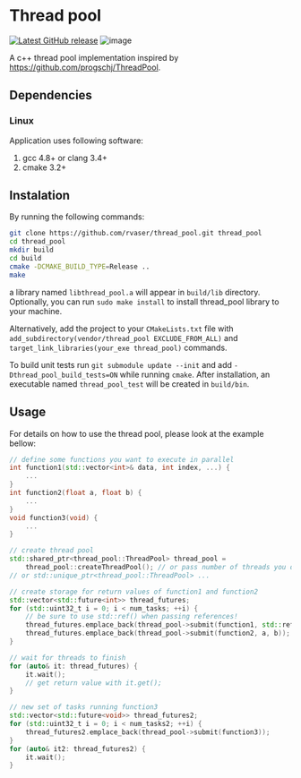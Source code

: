# Thread pool

[![Latest GitHub release](https://img.shields.io/github/release/rvaser/thread_pool.svg)](https://github.com/rvaser/thread_pool/releases/latest)
![image](https://travis-ci.org/rvaser/thread_pool.svg?branch=master)

A c++ thread pool implementation inspired by https://github.com/progschj/ThreadPool.

## Dependencies

### Linux

Application uses following software:

1. gcc 4.8+ or clang 3.4+
2. cmake 3.2+

## Instalation

By running the following commands:

```bash
git clone https://github.com/rvaser/thread_pool.git thread_pool
cd thread_pool
mkdir build
cd build
cmake -DCMAKE_BUILD_TYPE=Release ..
make
```

a library named `libthread_pool.a` will appear in `build/lib` directory. Optionally, you can run `sudo make install` to install thread_pool library to your machine.

Alternatively, add the project to your `CMakeLists.txt` file with `add_subdirectory(vendor/thread_pool EXCLUDE_FROM_ALL)` and `target_link_libraries(your_exe thread_pool)` commands.

To build unit tests run `git submodule update --init` and add `-Dthread_pool_build_tests=ON` while running `cmake`. After installation, an executable named `thread_pool_test` will be created in `build/bin`.

## Usage

For details on how to use the thread pool, please look at the example bellow:

```cpp
// define some functions you want to execute in parallel
int function1(std::vector<int>& data, int index, ...) {
    ...
}
int function2(float a, float b) {
    ...
}
void function3(void) {
    ...
}

// create thread pool
std::shared_ptr<thread_pool::ThreadPool> thread_pool =
    thread_pool::createThreadPool(); // or pass number of threads you desire
// or std::unique_ptr<thread_pool::ThreadPool> ...

// create storage for return values of function1 and function2
std::vector<std::future<int>> thread_futures;
for (std::uint32_t i = 0; i < num_tasks; ++i) {
    // be sure to use std::ref() when passing references!
    thread_futures.emplace_back(thread_pool->submit(function1, std::ref(data), index, ...));
    thread_futures.emplace_back(thread_pool->submit(function2, a, b));
}

// wait for threads to finish
for (auto& it: thread_futures) {
    it.wait();
    // get return value with it.get();
}

// new set of tasks running function3
std::vector<std::future<void>> thread_futures2;
for (std::uint32_t i = 0; i < num_tasks2; ++i) {
    thread_futures2.emplace_back(thread_pool->submit(function3));
}
for (auto& it2: thread_futures2) {
    it.wait();
}
```
